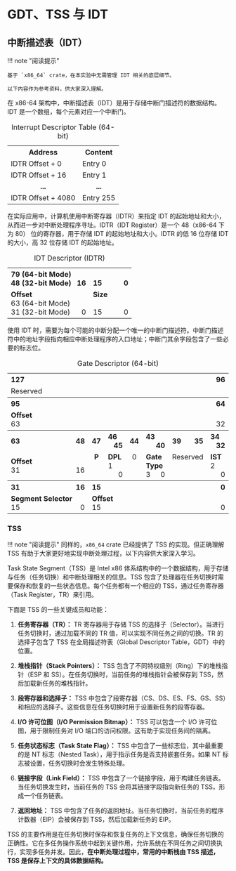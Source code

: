 # GDT、TSS 与 IDT

## 中断描述表（IDT）

!!! note "阅读提示"

    基于 `x86_64` crate，在本实验中无需管理 IDT 相关的底层细节。

    以下内容作为参考资料，供大家深入理解。

在 x86-64 架构中，中断描述表（IDT）是用于存储中断门描述符的数据结构。IDT 是一个数组，每个元素对应一个中断门。

<table class="wikitable">
<caption>Interrupt Descriptor Table (64-bit)
</caption>
<tr>
<th> Address </th>
<th> Content
</th></tr>
<tr>
<td> IDTR Offset + 0 </td>
<td> Entry 0
</td></tr>
<tr>
<td> IDTR Offset + 16 </td>
<td> Entry 1
</td></tr>
<tr style="text-align: center;">
<td> <b>...</b> </td>
<td> <b>...</b>
</td></tr>
<tr>
<td> IDTR Offset + 4080 </td>
<td> Entry 255
</td></tr></table>

在实际应用中，计算机使用中断寄存器（IDTR）来指定 IDT 的起始地址和大小，从而进一步对中断处理程序寻址。IDTR（IDT Register）是一个 48（x86-64 下为 80） 位的寄存器，用于存储 IDT 的起始地址和大小。IDTR 的低 16 位存储 IDT 的大小，高 32 位存储 IDT 的起始地址。

<table class="wikitable">
<caption>IDT Descriptor (IDTR)
</caption>
<tr>
<th style="width: 66%; text-align: left;">79 (64-bit Mode)<br />48 (32-bit Mode)&#160;&#160;&#160;<span style="float: right;">16</span>
</th>
<th style="width: 34%; text-align: left; vertical-align: bottom;">15&#160;&#160;&#160;<span style="float: right;">0</span>
</th></tr>
<tr>
<td><b>Offset</b><br />63 (64-bit Mode)<br />31 (32-bit Mode)&#160;&#160;&#160;<span style="float: right;">0</span>
</td>
<td><b>Size</b><br /><br />15&#160;&#160;&#160;<span style="float: right;">0</span>
</td></tr></table>

使用 IDT 时，需要为每个可能的中断分配一个唯一的中断门描述符。中断门描述符中的地址字段指向相应中断处理程序的入口地址；中断门其余字段包含了一些必要的标志位。

<table class="wikitable">
<caption>Gate Descriptor (64-bit)
</caption>
<tr>
<th colspan="7" style="text-align: left;">127&#160;&#160;&#160;<span style="float: right;">96</span>
</th></tr>
<tr>
<td colspan="7">Reserved
</td></tr>
<tr>
<th colspan="7" style="text-align: left;">95&#160;&#160;&#160;<span style="float: right;">64</span>
</th></tr>
<tr>
<td colspan="7"><b>Offset</b><br />63&#160;&#160;&#160;<span style="float: right;">32</span>
</td></tr>
<tr>
<th style="width: 50%; text-align: left;">63&#160;&#160;&#160;<span style="float: right;">48</span>
</th>
<th style="width: 3.1%">47
</th>
<th style="width: 7%; text-align: left;">46&#160;&#160;&#160;<span style="float: right;">45</span>
</th>
<th style="width: 3.1%">44
</th>
<th style="width: 12.5%; text-align: left;">43&#160;&#160;&#160;<span style="float: right;">40</span>
</th>
<th style="width: 15.625%; text-align: left;">39&#160;&#160;&#160;<span style="float: right;">35</span>
</th>
<th style="width: 9.375%; text-align: left;">34&#160;&#160;&#160;<span style="float: right;">32</span>
</th></tr>
<tr>
<td><b>Offset</b><br />31&#160;&#160;&#160;<span style="float: right;">16</span>
</td>
<td style="text-align: center; vertical-align: top;"><b>P</b>
</td>
<td><b>DPL</b><br />1&#160;&#160;&#160;<span style="float: right;">0</span>
</td>
<td style="text-align: center; vertical-align: top;">0
</td>
<td><b>Gate Type</b><br />3&#160;&#160;&#160;<span style="float: right;">0</span>
</td>
<td style="vertical-align:top">Reserved
</td>
<td><b>IST</b><br />2&#160;&#160;&#160;<span style="float: right;">0</span>
</td></tr>
<tr>
<th style="text-align: left;">31&#160;&#160;&#160;<span style="float: right;">16</span>
</th>
<th style="text-align: left;" colspan="6">15&#160;&#160;&#160;<span style="float: right;">0</span>
</th></tr>
<tr>
<td><b>Segment Selector</b><br />15&#160;&#160;&#160;<span style="float: right;">0</span>
</td>
<td colspan="6"><b>Offset</b><br />15&#160;&#160;&#160;<span style="float: right;">0</span>
</td></tr></table>



### TSS

!!! note "阅读提示"
同样的，`x86_64` crate 已经提供了 TSS 的实现。但正确理解 TSS 有助于大家更好地实现中断处理过程，以下内容供大家深入学习。

Task State Segment（TSS）是 Intel x86 体系结构中的一个数据结构，用于存储与任务（任务切换）和中断处理相关的信息。TSS 包含了处理器在任务切换时需要保存和恢复的一些状态信息。每个任务都有一个相应的 TSS，通过任务寄存器（Task Register，TR）来引用。

下面是 TSS 的一些关键成员和功能：

1. **任务寄存器（TR）：** TR 寄存器用于存储 TSS 的选择子（Selector）。当进行任务切换时，通过加载不同的 TR 值，可以实现不同任务之间的切换。TR 的选择子包含了 TSS 在全局描述符表（Global Descriptor Table，GDT）中的位置。

2. **堆栈指针（Stack Pointers）：** TSS 包含了不同特权级别（Ring）下的堆栈指针（ESP 和 SS）。在任务切换时，当前任务的堆栈指针会被保存到 TSS，然后加载新任务的堆栈指针。

3. **段寄存器和选择子：** TSS 中包含了段寄存器（CS、DS、ES、FS、GS、SS）和相应的选择子。这些信息在任务切换时用于设置新任务的段寄存器。

4. **I/O 许可位图（I/O Permission Bitmap）：** TSS 可以包含一个 I/O 许可位图，用于限制任务对 I/O 端口的访问权限。这有助于实现任务间的隔离。

5. **任务状态标志（Task State Flag）：** TSS 中包含了一些标志位，其中最重要的是 NT 标志（Nested Task），用于指示任务是否支持嵌套任务。如果 NT 标志被设置，任务切换时会发生特殊处理。

6. **链接字段（Link Field）：** TSS 中包含了一个链接字段，用于构建任务链表。当任务切换发生时，当前任务的 TSS 会将其链接字段指向新任务的 TSS，形成一个任务链表。

7. **返回地址：** TSS 中包含了任务的返回地址。当任务切换时，当前任务的程序计数器（EIP）会被保存到 TSS，然后加载新任务的 EIP。

TSS 的主要作用是在任务切换时保存和恢复任务的上下文信息，确保任务切换的正确性。它在多任务操作系统中起到关键作用，允许系统在不同任务之间切换执行，实现多任务并发。因此，**在中断处理过程中，常用的中断栈由 TSS 描述，TSS 是保存上下文的具体数据结构。**
